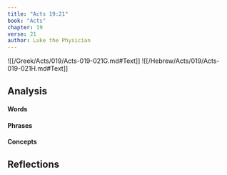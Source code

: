 ```yaml
---
title: "Acts 19:21"
book: "Acts"
chapter: 19
verse: 21
author: Luke the Physician
---
```

![[/Greek/Acts/019/Acts-019-021G.md#Text]]
![[/Hebrew/Acts/019/Acts-019-021H.md#Text]]

## Analysis

#### Words

#### Phrases

#### Concepts

## Reflections
